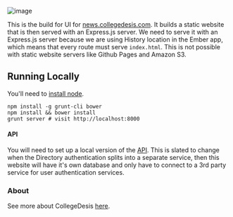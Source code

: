 ![image](http://i.imgur.com/bkxtvgj.png?2)

This is the build for UI for [news.collegedesis.com](//news.collegedesis.com). It builds a static website that
is then served with an Express.js server. We need to serve it with an Express.js server
because we are using History location in the Ember app, which means that every route must serve
`index.html`. This is not possible with static website servers like Github Pages and Amazon S3.

## Running Locally

You'll need to [install node](http://nodejs.org/).

```
npm install -g grunt-cli bower
npm install && bower install
grunt server # visit http://localhost:8000
```

#### API

You will need to set up a local version of the [API](http://github.com/collegedesis/api).
This is slated to change when the Directory authentication splits into a separate service,
then this website will have it's own database and only have to connect to a 3rd party
service for user authentication services.

### About

See more about CollegeDesis [here](http://github.com/collegedesis/about).

